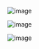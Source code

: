 ![image](https://github.com/user-attachments/assets/0cce6dab-1e00-4f43-8fae-e55283c1e897)

![image](https://github.com/user-attachments/assets/4518e293-e843-4206-8049-1660f7270de7)

![image](https://github.com/user-attachments/assets/d09e946c-0453-4be1-8f7c-754b33d91e27)
